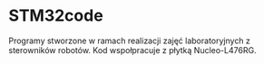 # STM32code
Programy stworzone w ramach realizacji zajęć laboratoryjnych z sterowników robotów.
Kod wspołpracuje z płytką Nucleo-L476RG.
